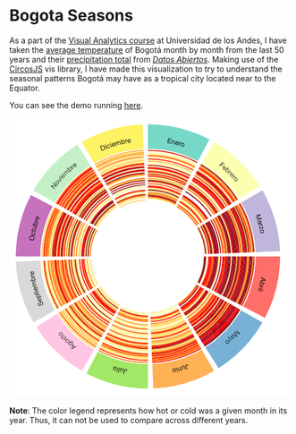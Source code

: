 # Bogota Seasons

As a part of the [Visual Analytics course](http://johnguerra.co/classes/visual_analytics_fall_2017) at Universidad de los Andes, I have taken the [average temperature](https://www.datos.gov.co/Ambiente-y-Desarrollo-Sostenible/Temperaturas-Medias/6te7-njc8) of Bogotá month by month from the last 50 years and their [precipitation total](https://www.datos.gov.co/Ambiente-y-Desarrollo-Sostenible/Precipitaciones-Totales-Mensuales/mb4n-6m2g) from [*Datos Abiertos*](https://www.datos.gov.co). Making use of the [CircosJS](https://github.com/nicgirault/circosJS) vis library, I have made this visualization to try to understand the seasonal patterns Bogotá may have as a tropical city located near to the Equator.

You can see the demo running [here](https://ss1993.github.io/bogota_seasons/).

![Example](imgs/capture.png)

**Note**: The color legend represents how hot or cold was a given month in its year. Thus, it can not be used to compare across different years.
